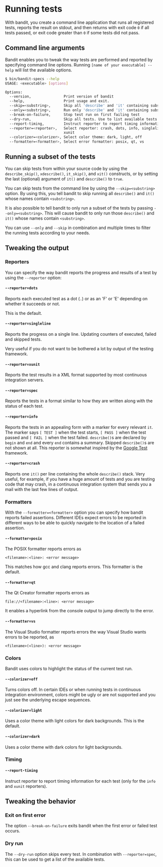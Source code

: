# Running tests

With bandit, you create a command line application that runs all registered
tests, reports the result on stdout, and then returns with exit code `0` if all
tests passed, or exit code greater than `0` if some tests did not pass.

## Command line arguments

Bandit enables you to tweak the way tests are performed and reported by
specifying command line options.
Running `[name of your executable] --help` will list the available options.

```bash
$ bin/bandit-specs --help
USAGE: <executable> [options]

Options:
  --version,               Print version of bandit
  --help,                  Print usage and exit.
  --skip=<substring>,      Skip all 'describe' and 'it' containing substring
  --only=<substring>,      Run only 'describe' and 'it' containing substring
  --break-on-failure,      Stop test run on first failing test
  --dry-run,               Skip all tests. Use to list available tests
  --report-timing,         Instruct reporter to report timing information
  --reporter=<reporter>,   Select reporter: crash, dots, info, singleline, spec,
                           xunit
  --colorizer=<colorizer>, Select color theme: dark, light, off
  --formatter=<formatter>, Select error formatter: posix, qt, vs
```

## Running a subset of the tests

You can skip tests from within your source code by using the `describe_skip()`,
`xdescribe()`, `it_skip()`, and `xit()` constructs, or by setting the last
(optional) argument of `it()` and `describe()` to `true`.

You can skip tests from the command line by using the `--skip=<substring>`
option. By using this, you tell bandit to skip running all `describe()`
and `it()` whose names contain `<substring>`.

It is also possible to tell bandit to only run a subset of the tests by passing
`--only=<substring>`. This will cause bandit to only run those `describe()` and
`it()` whose names contain `<substring>`.

You can use `--only` and `--skip` in combination and multiple times to
filter the running tests according to your needs.

## Tweaking the output

### Reporters

You can specify the way bandit reports the progress and results of a test
by using the `--reporter` option:

#### `--reporter=dots`

Reports each executed test as a dot (`.`) or as an 'F' or 'E'
depending on whether it succeeds or not.

This is the default.

#### `--reporter=singleline`

Reports the progress on a single line.
Updating counters of executed, failed and skipped tests.

Very useful if you do not want to be bothered a lot by output
of the testing framework.

#### `--reporter=xunit`

Reports the test results in a XML format supported by most
continuous integration servers.

#### `--reporter=spec`

Reports the tests in a format similar to how they are
written along with the status of each test.

#### `--reporter=info`

Reports the tests in an appealing form with a marker
for every relevant `it`. The marker says `[ TEST ]` when the test starts,
`[ PASS ]` when the test passed and `[ FAIL ]` when the test failed.
`describe()`s are declared by `begin` and `end` and every `end` contains a
summary.
Skipped `describe()`s are not shown at all.
This reporter is somewhat inspired by the
[Google Test](//github.com/google/googletest) framework.

#### `--reporter=crash`

Reports one `it()` per line containing the whole `describe()` stack.
Very useful, for example, if you have a huge amount of tests and you are
testing code that may crash, in a continuous integration system that sends
you a mail with the last few lines of output.

### Formatters

With the `--formatter=<formatter>` option you can specify how bandit reports
failed assertions. Different IDEs expect errors to be reported in different
ways to be able to quickly navigate to the location of a failed assertion.

#### `--formatter=posix`

The POSIX formatter reports errors as

```
<filename>:<line>: <error message>
```

This matches how gcc and clang reports errors.
This formatter is the default.

#### `--formatter=qt`

The Qt Creator formatter reports errors as

```
file://<filename>:<line>: <error message>
```

It enables a hyperlink from the console output to jump directly to the error.

#### `--formatter=vs`

The Visual Studio formatter reports errors the way Visual Studio wants
errors to be reported, as

```
<filename>(<line>): <error message>
```

### Colors

Bandit uses colors to highlight the status of the current test run.

#### `--colorizer=off`

Turns colors off.
In certain IDEs or when running tests in continuous integration environment,
colors might be ugly or are not supported and you just see the underlying escape
sequences.

#### `--colorizer=light`

Uses a color theme with light colors for dark backgrounds.
This is the default.

#### `--colorizer=dark`

Uses a color theme with dark colors for light backgrounds.

### Timing

#### `--report-timing`

Instruct reporter to report timing information for each test (only for the
`info` and `xunit` reporters).

## Tweaking the behavior

### Exit on first error

The option `--break-on-failure` exits bandit when the first error or
failed test occurs.

### Dry run

The `--dry-run` option skips every test.
In combination with `--reporter=spec`, this can be used to get a list
of the available tests.
